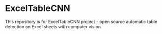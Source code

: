 # ExcelTableCNN
This repository is for ExcelTableCNN project - open source automatic table detection on Excel sheets with computer vision
